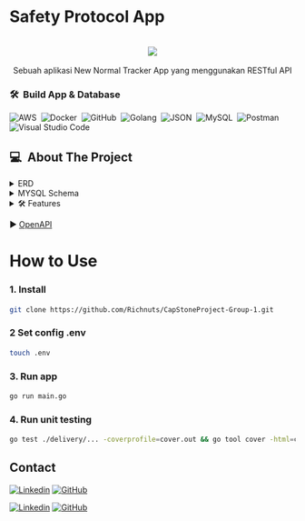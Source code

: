 
# Safety Protocol App

<br/>
<div align="center">
  <a href="">
    <img src="https://safety-protocol.vercel.app/static/media/logo.81a1f7af00ea4bce08e00455cc40f4f5.svg">
  </a>
  <p align="center">
    Sebuah aplikasi New Normal Tracker App yang menggunakan RESTful API
  </p>
</div>

### 🛠 &nbsp;Build App & Database

![AWS](https://img.shields.io/badge/-AWS-05122A?style=flat&logo=amazon)&nbsp;
![Docker](https://img.shields.io/badge/-Docker-05122A?style=flat&logo=docker)&nbsp;
![GitHub](https://img.shields.io/badge/-GitHub-05122A?style=flat&logo=github)&nbsp;
![Golang](https://img.shields.io/badge/-Golang-05122A?style=flat&logo=go&logoColor=4479A1)&nbsp;
![JSON](https://img.shields.io/badge/-JSON-05122A?style=flat&logo=json&logoColor=000000)&nbsp;
![MySQL](https://img.shields.io/badge/-MySQL-05122A?style=flat&logo=mysql&logoColor=4479A1)&nbsp;
![Postman](https://img.shields.io/badge/-Postman-05122A?style=flat&logo=postman)&nbsp;
![Visual Studio Code](https://img.shields.io/badge/-Visual%20Studio%20Code-05122A?style=flat&logo=visual-studio-code&logoColor=007ACC)&nbsp;

## 💻 &nbsp;About The Project

<details>
<summary>ERD</summary>
<img src="group_project_capstone_ERD.jpg">
</details>

<details>
<summary>MYSQL Schema</summary>
<img src="Mysql_Schema.jpg">
</details>

<details>
<summary>🛠️ Features</summary>
<br><details>
<summary>🔒 &nbsp;Authentication</summary>
  
| Feature User | Endpoint | Query Param | Request Body | JWT Token | Admin Only | Fungsi |
| --- | --- | --- | --- | --- | --- | --- |
| POST | /register | - | - | NO | NO | Register akun user / pegawai |
| POST | /login  | - | - | NO | NO | Login ke dalam sistem |

</details>

<details>
<summary>👨‍💼 &nbsp;Users</summary>
  
| Feature User | Endpoint | Query Param | Request Body | JWT Token | Admin Only | Fungsi |
| --- | --- | --- | --- | --- | --- | --- |
| GET | /profile | - | - | YES | NO | Get data user yang sedang login |
| GET | /users/:id  | - | - | YES | YES | Get data user tertentu |
| PUT | /users/:id | - | name, email, password, image | YES | NO | Edit data user |
| DELETE | /users/:id  | - | - | YES | NO | Delete data user |

</details>

<details>
<summary>🏢 &nbsp;Office</summary>
  
| Feature User | Endpoint | Query Param | Request Body | JWT Token | Admin Only | Fungsi |
| --- | --- | --- | --- | --- | --- | --- |
| GET | /offices | - | - | YES | NO | Get list data office |
| GET | /offices/:id  | - | - | YES | NO | Get data office tertentu |

</details>

<details>
<summary>🗓️ &nbsp;Schedule</summary>
  
| Feature User | Endpoint | Query Param | Request Body | JWT Token | Admin Only | Fungsi |
| --- | --- | --- | --- | --- | --- | --- |
| GET | /schedules | page, month, year, office | - | YES | NO | Get list data schedule untuk WFO |
| POST | /schedules  | - | office_id, total_capacity, month, year | YES | YES | Menambahkan data schedule di office, bulan dan tahun tertentu |
| GET | /schedules/:id | page | - | YES | NO | Get data schedule beserta partisipannya |
| PUT | /schedules/:id  | - | total_capacity | YES | YES | Edit total capacity pada sebuah schedule |

</details>
 
<details>
<summary>📃 &nbsp;Certificates</summary>
  
| Feature User | Endpoint | Query Param | Request Body | JWT Token | Admin Only | Fungsi |
| --- | --- | --- | --- | --- | --- | --- |
| GET | /certificates | page, status | - | YES | YES | Get list data user dan masing-masing sertifikat vaksin |
| POST | /certificates  | - | vaccinedose, image, description | YES | NO | Menambahkan data sertifikat vaksin user |
| GET | /mycertificates| - | - | YES | NO | Get data sertifikat vaksin dari user yang sedang login |
| PUT | /mycertificates/:id  | - | image | YES | NO | Edit sertifikat vaksin jika pengajuan ditolak oleh admin |
| GET | /certificates/:id | - | - | YES | NO | Get data sertifikat vaksin berdasarkan id sertifikat |
| PUT | /certificates/:id  | - | status | YES | YES | Edit status pengajuan sertifikat vaksin |

</details>

<details>
<summary>🖥️ &nbsp;Attendances</summary>
  
| Feature User | Endpoint | Query Param | Request Body | JWT Token | Admin Only | Fungsi |
| --- | --- | --- | --- | --- | --- | --- |
| POST | /attendances | - | schedule_id, description, image | YES | NO | Booking jadwal WFO |
| PUT | /attendances/:id  | - | schedule_id, status, status_info | YES | YES | Edit status booking WFO |
| GET | /attendances/:id| - | - | YES | NO | Get data booking WFO by id |
| GET | /myattendances  | page, status | - | YES | NO | Get list data booking WFO dari user yang sedang login |
| GET | /mylatestattendances | page, status | - | YES | NO | Get list data booking WFO dari user yang sedang login dan diurutkan dari tanggal terbaru|
| GET | /mylongestattendances  | page, status | - | YES | NO | Get list data booking WFO dari user yang sedang login dan diurutkan dari tanggal terjauh |
| GET | /pendingattendances  | page | - | YES | YES | Get list data booking WFO yang berstatus pending |

</details>

<details>
<summary>🖥️ &nbsp;Check In and Check Out</summary>
  
| Feature User | Endpoint | Query Param | Request Body | JWT Token | Admin Only | Fungsi |
| --- | --- | --- | --- | --- | --- | --- |
| GET | /checks | page | - | YES | YES | Get list user dan data check in dan checkout |
| GET | /checks/:id  | - | - | YES | NO | Get data check in dan check out by id |
| PUT | /checkin | - | id, temperature | YES | NO | Check in pada saat wfo |
| PUT | /checkout  | - | id | YES | NO | Check out setelah wfo |

</details>

</details>

▶ [OpenAPI](https://app.swaggerhub.com/apis-docs/mufidi-a/capstone-group-1/1.0.0)

# How to Use

### 1. Install

```bash
git clone https://github.com/Richnuts/CapStoneProject-Group-1.git
```

### 2 Set config .env

```bash
touch .env
```

### 3. Run app

```bash
go run main.go
```

### 4. Run unit testing

```bash
go test ./delivery/... -coverprofile=cover.out && go tool cover -html=cover.out
```

## Contact

[![Linkedin](https://img.shields.io/badge/-Mufidi-05122A?style=flat&logo=linkedin&logoColor=blue)](https://www.linkedin.com/in/muffidi/)
[![GitHub](https://img.shields.io/badge/-Mufidi-05122A?style=flat&logo=github&logoColor=black)](https://github.com/mufidi-a)

[![Linkedin](https://img.shields.io/badge/-Richap-05122A?style=flat&logo=linkedin&logoColor=blue)](https://www.linkedin.com/in/excelrichap/)
[![GitHub](https://img.shields.io/badge/-Richap-05122A?style=flat&logo=github&logoColor=black)](https://github.com/Richnuts)